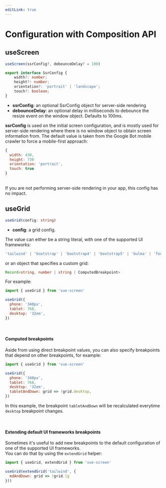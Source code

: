 ```yaml
---
editLink: true
---
```


# Configuration with Composition API


## useScreen

```js
useScreen(ssrConfig?, debounceDelay? = 100)
```

```ts
export interface SsrConfig {
    width?: number;
    height?: number;
    orientation?: 'portrait' | 'landscape';
    touch?: boolean;
}
```

- **ssrConfig**: an optional SsrConfig object for server-side rendering
- **debounceDelay**: an optional delay in milliseconds to debounce the resize event on the window object. Defaults to 100ms.


**ssrConfig** is used on the initial screen configuration, and is mostly used for server-side rendering where there is no window object to obtain screen information from.
The default value is taken from the Google Bot mobile crawler to force a mobile-first approach:

```js
{
  width: 430,
  height: 730
  orientation: 'portrait',
  touch: true
}
```

<br>
If you are not performing server-side rendering in your app, this config has no impact.


## useGrid

```ts
useGrid(config: string)
```

- **config**: a grid config.

The value can either be a string literal, with one of the supported UI frameworks:

```ts
'tailwind' | 'bootstrap' | 'bootstrap4' | 'bootstrap5' | 'bulma' | 'foundation' | 'materialize' | 'semanticUi'
```

or an object that specifies a custom grid:

```ts
Record<string, number | string | ComputedBreakpoint>
```

For example:
```js
import { useGrid } from 'vue-screen'

useGrid({
  phone: '340px',
  tablet: 768,
  desktop: '32em',
})
```
<br>

#### Computed breakpoints

Aside from using direct breakpoint values, you can also specify breakpoints that depend on other breakpoints, for example:

```js
import { useGrid } from 'vue-screen'

useGrid({
  phone: '340px',
  tablet: 768,
  desktop: '32em',
  tabletAndDown: grid => !grid.desktop,
})
```

In this example, the breakpoint `tabletAndDown` will be recalculated everytime `desktop` breakpoint changes.

<br>

#### Extending default UI frameworks breakpoints

Sometimes it's useful to add new breakpoints to the default configuration of one of the supported UI frameworks.<br>
You can do that by using the `extendGrid` helper:

```js
import { useGrid, extendGrid } from 'vue-screen'

useGrid(extendGrid('tailwind', {
  mdAndDown: grid => !grid.lg
}))
```

